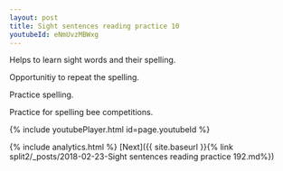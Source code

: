 ```yaml
---
layout: post
title: Sight sentences reading practice 10
youtubeId: eNmUvzMBWxg
---
```

 
 
Helps to learn sight words and their spelling.

Opportunitiy to repeat the spelling. 

Practice spelling. 
 
Practice for spelling bee competitions. 
 
{% include youtubePlayer.html id=page.youtubeId %}
 
 
{% include analytics.html %} 
[Next]({{ site.baseurl }}{% link  split2/_posts/2018-02-23-Sight sentences reading practice 192.md%})
 
